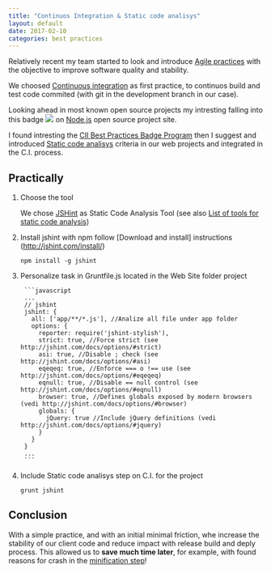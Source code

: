 ```yaml
---
title: "Continuos Integration & Static code analisys"
layout: default
date: 2017-02-10
categories: best practices
---
```


Relatively recent my team started to look and introduce [Agile practices](https://en.wikipedia.org/wiki/Category:Agile_software_development) with the objective to improve software quality and stability.

We choosed [Continuous integration](https://en.wikipedia.org/wiki/Continuous_integration) as first practice, to continuos build and test code commited (with git in the development branch in our case).

Looking ahead in most known open source projects my intresting falling into this badge <img src="https://bestpractices.coreinfrastructure.org/projects/29/badge"> on [Node.js](https://github.com/nodejs/node) open source project site.

I found intresting the [CII Best Practices Badge Program](https://bestpractices.coreinfrastructure.org/) then I suggest and introduced [Static code analisys](https://github.com/linuxfoundation/cii-best-practices-badge/blob/master/doc/criteria.md#analysis) criteria in our web projects and integrated in the C.I. process.

## Practically

1. Choose the tool

    We chose [JSHint](http://jshint.com/about/) as Static Code Analysis Tool (see also [List of tools for static code analysis](https://en.wikipedia.org/wiki/List_of_tools_for_static_code_analysis))
  
2. Install jshint with npm follow [Download and install] instructions (http://jshint.com/install/)

    ```
    npm install -g jshint
    ```

3. Personalize task in Gruntfile.js located in the Web Site folder project

        ```javascript
        ...
        // jshint
        jshint: {
          all: ['app/**/*.js'], //Analize all file under app folder
          options: {
            reporter: require('jshint-stylish'),
            strict: true, //Force strict (see http://jshint.com/docs/options/#strict)
            asi: true, //Disable ; check (see http://jshint.com/docs/options/#asi)
            eqeqeq: true, //Enforce === o !== use (see http://jshint.com/docs/options/#eqeqeq)
            eqnull: true, //Disable == null control (see http://jshint.com/docs/options/#eqnull)
            browser: true, //Defines globals exposed by modern browsers  (vedi http://jshint.com/docs/options/#browser)
            globals: {
              jQuery: true //Include jQuery definitions (vedi http://jshint.com/docs/options/#jquery)
            }
          }
        }
        ...
        ```

4. Include Static code analisys step on C.I. for the project

    ```
    grunt jshint
    ```

## Conclusion

With a simple practice, and with an initial minimal friction, whe increase the stability of our client code and reduce impact with release build and deply process. This allowed us to **save much time later**, for example, with found reasons for crash in the [minification step](https://en.wikipedia.org/wiki/Minification_(programming))!
